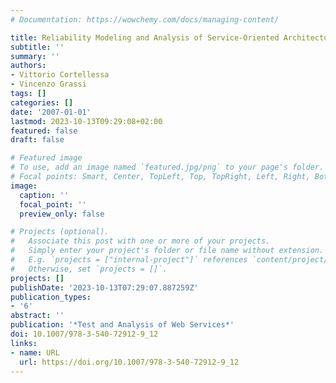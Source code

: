 ```yaml
---
# Documentation: https://wowchemy.com/docs/managing-content/

title: Reliability Modeling and Analysis of Service-Oriented Architectures
subtitle: ''
summary: ''
authors:
- Vittorio Cortellessa
- Vincenzo Grassi
tags: []
categories: []
date: '2007-01-01'
lastmod: 2023-10-13T09:29:08+02:00
featured: false
draft: false

# Featured image
# To use, add an image named `featured.jpg/png` to your page's folder.
# Focal points: Smart, Center, TopLeft, Top, TopRight, Left, Right, BottomLeft, Bottom, BottomRight.
image:
  caption: ''
  focal_point: ''
  preview_only: false

# Projects (optional).
#   Associate this post with one or more of your projects.
#   Simply enter your project's folder or file name without extension.
#   E.g. `projects = ["internal-project"]` references `content/project/deep-learning/index.md`.
#   Otherwise, set `projects = []`.
projects: []
publishDate: '2023-10-13T07:29:07.887259Z'
publication_types:
- '6'
abstract: ''
publication: '*Test and Analysis of Web Services*'
doi: 10.1007/978-3-540-72912-9_12
links:
- name: URL
  url: https://doi.org/10.1007/978-3-540-72912-9_12
---
```

